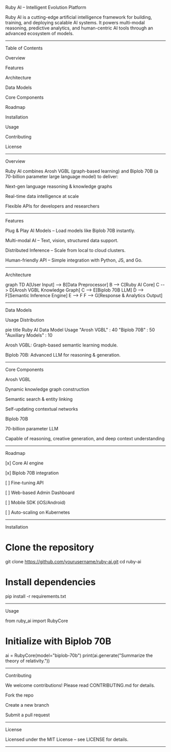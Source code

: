 Ruby AI – Intelligent Evolution Platform



   

Ruby AI is a cutting-edge artificial intelligence framework for building, training, and deploying scalable AI systems. It powers multi-modal reasoning, predictive analytics, and human-centric AI tools through an advanced ecosystem of models.


---

Table of Contents

Overview

Features

Architecture

Data Models

Core Components

Roadmap

Installation

Usage

Contributing

License



---

Overview

Ruby AI combines Arosh VGBL (graph-based learning) and Biplob 70B (a 70-billion parameter large language model) to deliver:

Next-gen language reasoning & knowledge graphs

Real-time data intelligence at scale

Flexible APIs for developers and researchers



---

Features

Plug & Play AI Models – Load models like Biplob 70B instantly.

Multi-modal AI – Text, vision, structured data support.

Distributed Inference – Scale from local to cloud clusters.

Human-friendly API – Simple integration with Python, JS, and Go.



---

Architecture

graph TD
    A[User Input] --> B[Data Preprocessor]
    B --> C[Ruby AI Core]
    C --> D[Arosh VGBL Knowledge Graph]
    C --> E[Biplob 70B LLM]
    D --> F[Semantic Inference Engine]
    E --> F
    F --> G[Response & Analytics Output]


---

Data Models

Usage Distribution

pie title Ruby AI Data Model Usage
    "Arosh VGBL" : 40
    "Biplob 70B" : 50
    "Auxiliary Models" : 10

Arosh VGBL: Graph-based semantic learning module.

Biplob 70B: Advanced LLM for reasoning & generation.



---

Core Components

Arosh VGBL

Dynamic knowledge graph construction

Semantic search & entity linking

Self-updating contextual networks


Biplob 70B

70-billion parameter LLM

Capable of reasoning, creative generation, and deep context understanding



---

Roadmap

[x] Core AI engine

[x] Biplob 70B integration

[ ] Fine-tuning API

[ ] Web-based Admin Dashboard

[ ] Mobile SDK (iOS/Android)

[ ] Auto-scaling on Kubernetes



---

Installation

# Clone the repository
git clone https://github.com/yourusername/ruby-ai.git
cd ruby-ai

# Install dependencies
pip install -r requirements.txt


---

Usage

from ruby_ai import RubyCore

# Initialize with Biplob 70B
ai = RubyCore(model="biplob-70b")
print(ai.generate("Summarize the theory of relativity."))


---

Contributing

We welcome contributions! Please read CONTRIBUTING.md for details.

Fork the repo

Create a new branch

Submit a pull request



---

License

Licensed under the MIT License – see LICENSE for details.


---
